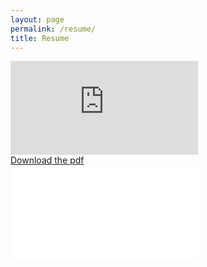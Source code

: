 ```yaml
---
layout: page
permalink: /resume/
title: Resume
---
```



<div>
 <object data="https://github.com/shanenn/shanenn.github.io/blob/main/_downloadables/SiteResume.pdf" type="application/pdf" width="300" height="200">
   <embed src="https://github.com/shanenn/shanenn.github.io/blob/main/_downloadables/SiteResume.pdf" type="application/pdf">
 </object>
</div>
<a href="https://github.com/shanenn/shanenn.github.io/blob/main/_downloadables/SiteResume.pdf" download="ShaneNguyenResume.pdf" target = "_blank">Download the pdf</a>
<div>
 <object data="/_downloadables/SiteResume.pdf" type="application/pdf" width="300" height="200">
   <embed src="/_downloadables/SiteResume.pdf" type="application/pdf">
 </object>
</div>
